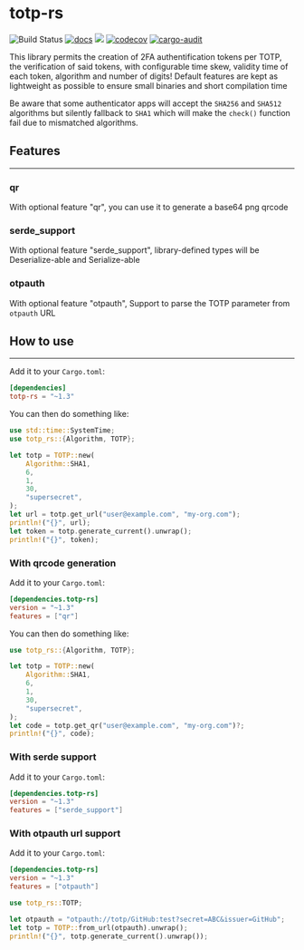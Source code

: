 # totp-rs
![Build Status](https://github.com/constantoine/totp-rs/workflows/Rust/badge.svg) [![docs](https://docs.rs/totp-rs/badge.svg)](https://docs.rs/totp-rs) [![](https://img.shields.io/crates/v/totp-rs.svg)](https://crates.io/crates/totp-rs) [![codecov](https://codecov.io/gh/constantoine/totp-rs/branch/master/graph/badge.svg?token=Q50RAIFVWZ)](https://codecov.io/gh/constantoine/totp-rs) [![cargo-audit](https://github.com/constantoine/totp-rs/actions/workflows/security.yml/badge.svg)](https://github.com/constantoine/totp-rs/actions/workflows/security.yml)

This library permits the creation of 2FA authentification tokens per TOTP, the verification of said tokens, with configurable time skew, validity time of each token, algorithm and number of digits! Default features are kept as lightweight as possible to ensure small binaries and short compilation time

Be aware that some authenticator apps will accept the `SHA256` and `SHA512` algorithms but silently fallback to `SHA1` which will make the `check()` function fail due to mismatched algorithms.

## Features
---
### qr
With optional feature "qr", you can use it to generate a base64 png qrcode
### serde_support
With optional feature "serde_support", library-defined types will be Deserialize-able and Serialize-able

### otpauth

With optional feature "otpauth", Support to parse the TOTP parameter from `otpauth` URL

## How to use
---
Add it to your `Cargo.toml`:
```toml
[dependencies]
totp-rs = "~1.3"
```
You can then do something like:
```Rust
use std::time::SystemTime;
use totp_rs::{Algorithm, TOTP};

let totp = TOTP::new(
    Algorithm::SHA1,
    6,
    1,
    30,
    "supersecret",
);
let url = totp.get_url("user@example.com", "my-org.com");
println!("{}", url);
let token = totp.generate_current().unwrap();
println!("{}", token);
```

### With qrcode generation

Add it to your `Cargo.toml`:
```toml
[dependencies.totp-rs]
version = "~1.3"
features = ["qr"]
```
You can then do something like:
```Rust
use totp_rs::{Algorithm, TOTP};

let totp = TOTP::new(
    Algorithm::SHA1,
    6,
    1,
    30,
    "supersecret",
);
let code = totp.get_qr("user@example.com", "my-org.com")?;
println!("{}", code);
```

### With serde support
Add it to your `Cargo.toml`:
```toml
[dependencies.totp-rs]
version = "~1.3"
features = ["serde_support"]
```

### With otpauth url support

Add it to your `Cargo.toml`:
```toml
[dependencies.totp-rs]
version = "~1.3"
features = ["otpauth"]
```

```Rust
use totp_rs::TOTP;

let otpauth = "otpauth://totp/GitHub:test?secret=ABC&issuer=GitHub";
let totp = TOTP::from_url(otpauth).unwrap();
println!("{}", totp.generate_current().unwrap());
```